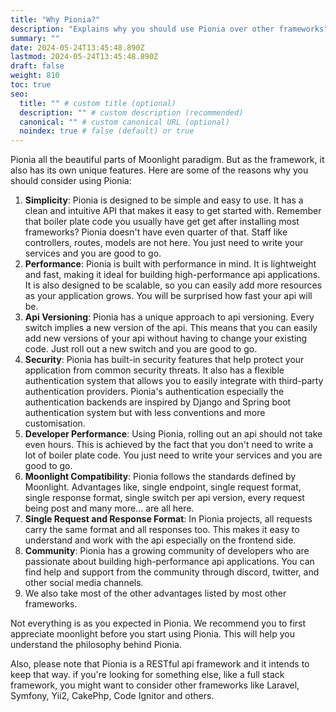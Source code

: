 ```yaml
---
title: "Why Pionia?"
description: "Explains why you should use Pionia over other frameworks"
summary: ""
date: 2024-05-24T13:45:48.890Z
lastmod: 2024-05-24T13:45:48.890Z
draft: false
weight: 810
toc: true
seo:
  title: "" # custom title (optional)
  description: "" # custom description (recommended)
  canonical: "" # custom canonical URL (optional)
  noindex: true # false (default) or true
---
```



Pionia all the beautiful parts of Moonlight paradigm. But as the framework, it also has its own unique features. Here 
are some of the reasons why you should consider using Pionia:

1. **Simplicity**: Pionia is designed to be simple and easy to use. It has a clean and intuitive API that makes it easy 
to get started with. Remember that boiler plate code you usually have get
get after installing most frameworks? Pionia doesn't have even quarter of that. Staff like controllers, routes, models 
are not here. You just need to write your services and you are good to go.
2. **Performance**: Pionia is built with performance in mind. It is lightweight and fast, making it ideal for building 
high-performance api applications. It is also designed to be scalable, so you can easily add more resources as your 
application grows. You will be surprised how fast your api will be.
3. **Api Versioning**: Pionia has a unique approach to api versioning. Every switch implies a new version of the api. 
This means that you can easily add new versions of your api without having to change your existing code. 
Just roll out a new switch and you are good to go.
4. **Security**: Pionia has built-in security features that help protect your application from common security threats.
It also has a flexible authentication system that allows you to easily integrate with third-party authentication providers.
Pionia's authentication especially the authentication backends are inspired by Django and Spring boot authentication 
system but with less conventions and more customisation.
5. **Developer Performance**: Using Pionia, rolling out an api should not take even hours. This is achieved by the fact 
that you don't need to write a lot of boiler plate code. You just need to write your services and you are good to go.
6. **Moonlight Compatibility**: Pionia follows the standards defined by Moonlight. Advantages like, single endpoint, 
single request format, single response format,  single switch per api version, every request being post and many more... are all here.
7. **Single Request and Response Format**: In Pionia projects, all requests carry the same format and all responses too.
This makes it easy to understand and work with the api especially on the frontend side.
8. **Community**: Pionia has a growing community of developers who are passionate about building high-performance api 
applications. You can find help and support from the community through discord, twitter, and other social media channels.
9. We also take most of the other advantages listed by most other frameworks.

Not everything is as you expected in Pionia. We recommend you to first appreciate moonlight before you start using Pionia.
This will help you understand the philosophy behind Pionia.

Also, please note that Pionia is a RESTful api framework and it intends to keep that way. if you're looking for something 
else, like a full stack framework, you might want to consider other frameworks like Laravel, Symfony, Yii2, CakePhp, Code Ignitor and others.


